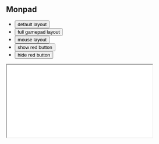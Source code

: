 ## Monpad

<ul>
  <li>
    <button onclick='window.setMonpadLayout("default")'>
      default layout
    </button>
  </li>
  <li>
    <button onclick='window.setMonpadLayout("full")'>
      full gamepad layout
    </button>
  </li>
  <li>
    <button onclick='window.setMonpadLayout("mouse")'>
      mouse layout
    </button>
  </li>
  <li>
    <button onclick='window.sendMonpadUpdate({"ShowElement": "Red"})'>
      show red button
    </button>
  </li>
  <li>
    <button onclick='window.sendMonpadUpdate({"HideElement": "Red"})'>
      hide red button
    </button>
  </li>
</ul>

<iframe
  id="monpad"
  title="Monpad"
  width="400"
  height="200"
  src="/monpad.html?username=George"
>
</iframe>

<pre id="monpad-output"></pre>

<pre id="monpad-layout"></pre>

<script>
const maxLines = 10
const outputElement = document.getElementById("monpad-output")
const layoutElement = document.getElementById("monpad-layout")
document.addEventListener("monpad-client-update", e => {
  outputElement.textContent = outputElement.textContent.split("\n")
    .slice(-maxLines+1).join("\n")
    + (outputElement.textContent ? '\n' : '') + e.detail
})
window.sendMonpadUpdate = detail => document.dispatchEvent(new CustomEvent("monpad-server-update", {detail}))
window.setMonpadLayout = s => {
  window.fetch(`/portfolio/monpad/layouts/${s}.dhall`).then(r => r.text().then(t => {
    layoutElement.textContent = t
  }))
  // TODO eventually Monpad will have a Haskell Wasm frontend which will support Dhall input directly
  // then we can support actual freeform user input, and use `SetLayout` instead of `SwitchLayout`
  window.sendMonpadUpdate({"SwitchLayout": `${s}`})
}
</script>
